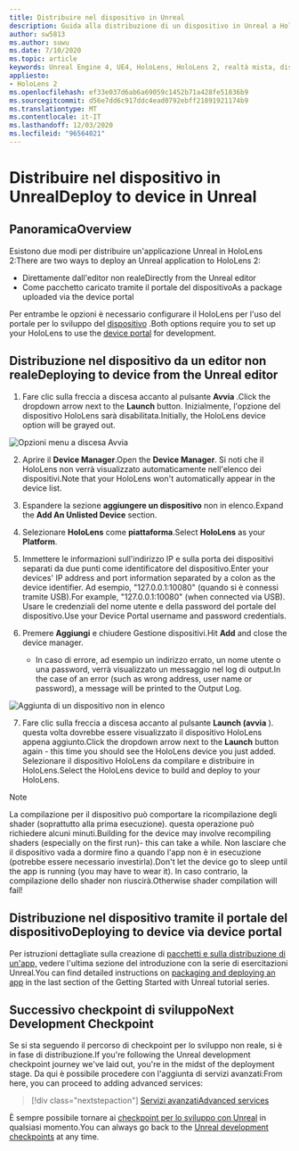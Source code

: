 ```yaml
---
title: Distribuire nel dispositivo in Unreal
description: Guida alla distribuzione di un dispositivo in Unreal a HoloLens 2
author: sw5813
ms.author: suwu
ms.date: 7/10/2020
ms.topic: article
keywords: Unreal Engine 4, UE4, HoloLens, HoloLens 2, realtà mista, distribuzione su dispositivo, PC, documentazione, auricolare realtà mista, headset di realtà mista di Windows, auricolare della realtà virtuale
appliesto:
- HoloLens 2
ms.openlocfilehash: ef33e037d6ab6a69059c1452b71a428fe51836b9
ms.sourcegitcommit: d56e7dd6c917ddc4ead0792ebff21891921174b9
ms.translationtype: MT
ms.contentlocale: it-IT
ms.lasthandoff: 12/03/2020
ms.locfileid: "96564021"
---
```

# <a name="deploy-to-device-in-unreal"></a><span data-ttu-id="a7642-104">Distribuire nel dispositivo in Unreal</span><span class="sxs-lookup"><span data-stu-id="a7642-104">Deploy to device in Unreal</span></span>

## <a name="overview"></a><span data-ttu-id="a7642-105">Panoramica</span><span class="sxs-lookup"><span data-stu-id="a7642-105">Overview</span></span>
<span data-ttu-id="a7642-106">Esistono due modi per distribuire un'applicazione Unreal in HoloLens 2:</span><span class="sxs-lookup"><span data-stu-id="a7642-106">There are two ways to deploy an Unreal application to HoloLens 2:</span></span>
* <span data-ttu-id="a7642-107">Direttamente dall'editor non reale</span><span class="sxs-lookup"><span data-stu-id="a7642-107">Directly from the Unreal editor</span></span>
* <span data-ttu-id="a7642-108">Come pacchetto caricato tramite il portale del dispositivo</span><span class="sxs-lookup"><span data-stu-id="a7642-108">As a package uploaded via the device portal</span></span>

<span data-ttu-id="a7642-109">Per entrambe le opzioni è necessario configurare il HoloLens per l'uso del portale per lo sviluppo del [dispositivo](../platform-capabilities-and-apis/using-the-windows-device-portal.md) .</span><span class="sxs-lookup"><span data-stu-id="a7642-109">Both options require you to set up your HoloLens to use the [device portal](../platform-capabilities-and-apis/using-the-windows-device-portal.md) for development.</span></span>

## <a name="deploying-to-device-from-the-unreal-editor"></a><span data-ttu-id="a7642-110">Distribuzione nel dispositivo da un editor non reale</span><span class="sxs-lookup"><span data-stu-id="a7642-110">Deploying to device from the Unreal editor</span></span>

1. <span data-ttu-id="a7642-111">Fare clic sulla freccia a discesa accanto al pulsante **Avvia** .</span><span class="sxs-lookup"><span data-stu-id="a7642-111">Click the dropdown arrow next to the **Launch** button.</span></span> <span data-ttu-id="a7642-112">Inizialmente, l'opzione del dispositivo HoloLens sarà disabilitata.</span><span class="sxs-lookup"><span data-stu-id="a7642-112">Initially, the HoloLens device option will be grayed out.</span></span>

![Opzioni menu a discesa Avvia](images/unreal/launch-dropdown.png)

2. <span data-ttu-id="a7642-114">Aprire il **Device Manager**.</span><span class="sxs-lookup"><span data-stu-id="a7642-114">Open the **Device Manager**.</span></span> <span data-ttu-id="a7642-115">Si noti che il HoloLens non verrà visualizzato automaticamente nell'elenco dei dispositivi.</span><span class="sxs-lookup"><span data-stu-id="a7642-115">Note that your HoloLens won't automatically appear in the device list.</span></span>

3. <span data-ttu-id="a7642-116">Espandere la sezione **aggiungere un dispositivo** non in elenco.</span><span class="sxs-lookup"><span data-stu-id="a7642-116">Expand the **Add An Unlisted Device** section.</span></span>

4. <span data-ttu-id="a7642-117">Selezionare **HoloLens** come **piattaforma**.</span><span class="sxs-lookup"><span data-stu-id="a7642-117">Select **HoloLens** as your **Platform**.</span></span>

5. <span data-ttu-id="a7642-118">Immettere le informazioni sull'indirizzo IP e sulla porta dei dispositivi separati da due punti come identificatore del dispositivo.</span><span class="sxs-lookup"><span data-stu-id="a7642-118">Enter your devices' IP address and port information separated by a colon as the device identifier.</span></span> <span data-ttu-id="a7642-119">Ad esempio, "127.0.0.1:10080" (quando si è connessi tramite USB).</span><span class="sxs-lookup"><span data-stu-id="a7642-119">For example, "127.0.0.1:10080" (when connected via USB).</span></span> <span data-ttu-id="a7642-120">Usare le credenziali del nome utente e della password del portale del dispositivo.</span><span class="sxs-lookup"><span data-stu-id="a7642-120">Use your Device Portal username and password credentials.</span></span>

6. <span data-ttu-id="a7642-121">Premere **Aggiungi** e chiudere Gestione dispositivi.</span><span class="sxs-lookup"><span data-stu-id="a7642-121">Hit **Add** and close the device manager.</span></span>
    * <span data-ttu-id="a7642-122">In caso di errore, ad esempio un indirizzo errato, un nome utente o una password, verrà visualizzato un messaggio nel log di output.</span><span class="sxs-lookup"><span data-stu-id="a7642-122">In the case of an error (such as wrong address, user name or password), a message will be printed to the Output Log.</span></span>

![Aggiunta di un dispositivo non in elenco](images/unreal/add-unlisted-device.png)

7. <span data-ttu-id="a7642-124">Fare clic sulla freccia a discesa accanto al pulsante **Launch (avvia** ). questa volta dovrebbe essere visualizzato il dispositivo HoloLens appena aggiunto.</span><span class="sxs-lookup"><span data-stu-id="a7642-124">Click the dropdown arrow next to the **Launch** button again - this time you should see the HoloLens device you just added.</span></span> <span data-ttu-id="a7642-125">Selezionare il dispositivo HoloLens da compilare e distribuire in HoloLens.</span><span class="sxs-lookup"><span data-stu-id="a7642-125">Select the HoloLens device to build and deploy to your HoloLens.</span></span>

>[!NOTE]
><span data-ttu-id="a7642-126">La compilazione per il dispositivo può comportare la ricompilazione degli shader (soprattutto alla prima esecuzione). questa operazione può richiedere alcuni minuti.</span><span class="sxs-lookup"><span data-stu-id="a7642-126">Building for the device may involve recompiling shaders (especially on the first run)- this can take a while.</span></span> <span data-ttu-id="a7642-127">Non lasciare che il dispositivo vada a dormire fino a quando l'app non è in esecuzione (potrebbe essere necessario investirla).</span><span class="sxs-lookup"><span data-stu-id="a7642-127">Don't let the device go to sleep until the app is running (you may have to wear it).</span></span> <span data-ttu-id="a7642-128">In caso contrario, la compilazione dello shader non riuscirà.</span><span class="sxs-lookup"><span data-stu-id="a7642-128">Otherwise shader compilation will fail!</span></span>

## <a name="deploying-to-device-via-device-portal"></a><span data-ttu-id="a7642-129">Distribuzione nel dispositivo tramite il portale del dispositivo</span><span class="sxs-lookup"><span data-stu-id="a7642-129">Deploying to device via device portal</span></span>

<span data-ttu-id="a7642-130">Per istruzioni dettagliate sulla creazione di [pacchetti e sulla distribuzione di un'app,](tutorials/unreal-uxt-ch6.md#packaging-and-deploying-the-app-via-device-portal) vedere l'ultima sezione del introduzione con la serie di esercitazioni Unreal.</span><span class="sxs-lookup"><span data-stu-id="a7642-130">You can find detailed instructions on [packaging and deploying an app](tutorials/unreal-uxt-ch6.md#packaging-and-deploying-the-app-via-device-portal) in the last section of the Getting Started with Unreal tutorial series.</span></span>

## <a name="next-development-checkpoint"></a><span data-ttu-id="a7642-131">Successivo checkpoint di sviluppo</span><span class="sxs-lookup"><span data-stu-id="a7642-131">Next Development Checkpoint</span></span>

<span data-ttu-id="a7642-132">Se si sta seguendo il percorso di checkpoint per lo sviluppo non reale, si è in fase di distribuzione.</span><span class="sxs-lookup"><span data-stu-id="a7642-132">If you're following the Unreal development checkpoint journey we've laid out, you're in the midst of the deployment stage.</span></span> <span data-ttu-id="a7642-133">Da qui è possibile procedere con l'aggiunta di servizi avanzati:</span><span class="sxs-lookup"><span data-stu-id="a7642-133">From here, you can proceed to adding advanced services:</span></span>

> [!div class="nextstepaction"]
> [<span data-ttu-id="a7642-134">Servizi avanzati</span><span class="sxs-lookup"><span data-stu-id="a7642-134">Advanced services</span></span>](unreal-development-overview.md#5-adding-services)

<span data-ttu-id="a7642-135">È sempre possibile tornare ai [checkpoint per lo sviluppo con Unreal](unreal-development-overview.md#4-streaming-and-deploying-to-a-device) in qualsiasi momento.</span><span class="sxs-lookup"><span data-stu-id="a7642-135">You can always go back to the [Unreal development checkpoints](unreal-development-overview.md#4-streaming-and-deploying-to-a-device) at any time.</span></span>
